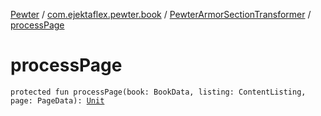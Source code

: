[Pewter](../../index.md) / [com.ejektaflex.pewter.book](../index.md) / [PewterArmorSectionTransformer](index.md) / [processPage](./process-page.md)

# processPage

`protected fun processPage(book: BookData, listing: ContentListing, page: PageData): `[`Unit`](https://kotlinlang.org/api/latest/jvm/stdlib/kotlin/-unit/index.html)